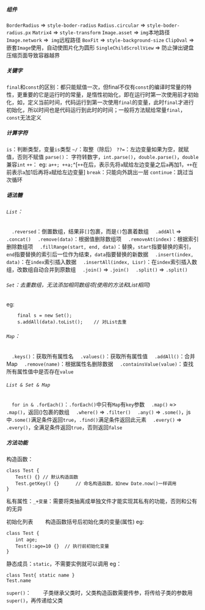 ##### 组件
`BorderRadius` => `style-boder-radius`
`Radius.circular` => `style-boder-radius.px`
`Matrix4` => `style-transform`
`Image.asset` => `img`本地路径
`Image.network` =>` img`远程路径
`BoxFit` => `style-background-size`
`ClipOval` => 嵌套`Image`使用，自动使图片化为圆形
`SingleChildScrollView` => 防止弹出键盘压缩页面导致容器越界

##### 关键字
`final`和`const`的区别：都只能赋值一次，但final不仅有`const`的编译时常量的特性，更重要的它是运行时的常量，是惰性初始化，即在运行时第一次使用前才初始化，如，定义当前时间，代码运行到第一次使用`final`的变量，此时`final`才进行初始化，所以时间也是代码运行到此时的时间；一般将方法赋给常量`final`，`const`无法定义

##### 计算字符
`is`：判断类型，变量`is`类型
`~/`：取整（除后）
`??=`：左边变量如果为空，就赋值，否则不赋值
`parse()`： 字符转数字，`int.parse()`，`double.parse()`，`double`兼容`int`
`++`： eg: `a++; ++a;`^[`++`在后，表示先将`a`赋给左边变量之后`a`再加1，`++`在前表示`a`加1后再将`a`赋给左边变量]
`break`：只能向外跳出一层
`continue`：跳过当次循环

##### 语法糖
###### `List`：
　`.reversed`：倒置数组，结果非`[]`包裹，而是`()`包裹着数组
　`.addAll` => `.concat()`
　`.remove(data)`：根据值删除数组项
　`.removeAt(index)`：根据索引删除数组项
　`.fillRange(start, end, data)`：替换，`start`指要替换的索引，`end`指要替换的索引后一位作为结束，`data`指要替换的新数据
　`.insert(index, data)`：在`index`索引插入数据
　`.insertAll(index, Lisr)`：在`index`索引插入数组，改数组自动合并到原数组
　`.join()` => `.join()`
　`.split()` => `.split()`

###### `Set`：去重数组，无法添加相同数组项(使用的方法和List相同)
eg: 
```
	final s = new Set();
	s.addAll(data).toList();	// 对List去重
```

###### `Map`：
　`.keys()`：获取所有属性名
　`.values()`：获取所有属性值
　`.addAll()`：合并Map
　`.remove(name)`：根据属性名删除数据
　`.containsValue(value)`：查找所有属性值中是否存在`value`


###### `List & Set & Map`
　`for in & .forEach()`：`.forEach()`中只有`Map`有`key`参数
　`.map()` ≈> `.map()`，返回()包裹的数组
　`.where()` => `.filter()`
　`.any()` => `.some()`，js中`.some()`满足条件返回`true`，`.find()`满足条件返回此元素
　`.every()` => `.every()`，全满足条件返回`true`，否则返回`false`

##### 方法功能
构造函数：
```
class Test {
　　Test() {}	// 默认构造函数
　　Test.getKey() {}		// 命名构造函数，如new Date.now()一样调用
}
```

私有属性：`_+变量`：需要将类抽离成单独文件才能实现其私有的功能，否则和公有的无异

初始化列表
　　构造函数括号后初始化类的变量(属性)
eg:
```
class Test {
　　int age;
　　Test():age=10 {}	// 执行前初始化变量
}
```

静态成员：`static`，不需要实例就可以调用
eg：
```
class Test{ static name } 
Test.name
```

`super()`：
　　子类继承父类时，父类构造函数需要传参，将传给子类的参数用`super()`，再传递给父类